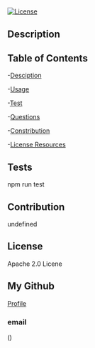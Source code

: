 # 

  
[![License](https://img.shields.io/badge/License-Apache%202.0-blue.svg)](https://opensource.org/licenses/Apache-2.0)


## Description


## Table of Contents
-[Desciption](#description)

-[Usage](#Usage)

-[Test](#Test)

-[Questions](#Questions)

-[Constribution](#Contribution)

-[License Resources](#license)

## Tests
npm run test

## Contribution
undefined

## License
Apache 2.0 Licene

## My Github
[Profile](https://github.com/undefined)

### email
()


